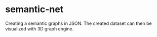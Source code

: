 semantic-net
============

Creating a semantic graphs in JSON.
The created dataset can then be visualized with 3D graph engine.

